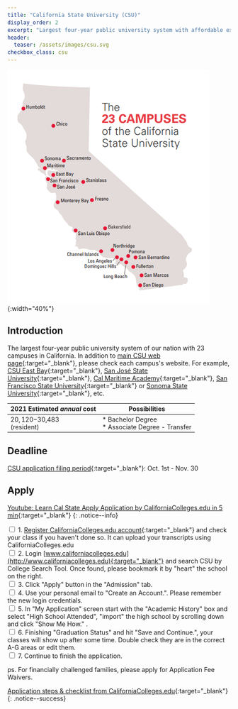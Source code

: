 ```yaml
---
title: "California State University (CSU)"
display_order: 2
excerpt: "Largest four-year public university system with affordable expanses"
header:
  teaser: /assets/images/csu.svg
checkbox_class: csu
---
```

![UC campuses and labs](/assets/images/csu-campuses.png){:width="40%"}
## Introduction
The largest four-year public university system of our nation with 23 campuses in California. In addition to 
[main CSU web page](https://www.calstate.edu/){:target="_blank"}, please check each campus's website. For example, [CSU East Bay](https://www.csueastbay.edu/){:target="_blank"}, [San José State University](https://www.sjsu.edu/){:target="_blank"}, [Cal Maritime Academy](https://www.csum.edu/){:target="_blank"}, [San Francisco State University](https://www.sfsu.edu/){:target="_blank"} or [Sonoma State University](https://www.sonoma.edu/){:target="_blank"}, etc.

| 2021 Estimated <strong><em>annual</em></strong> cost| Possibilities | 
| ------------------------------------------------- | ----------------------------| 
|$20,120-$30,483<br>(resident)|* Bachelor Degree<br>* Associate Degree - Transfer|

## Deadline
[CSU application filing period](https://www2.calstate.edu/apply/Pages/application-dates-deadlines.aspx){:target="_blank"}:  Oct. 1st - Nov. 30

## Apply
[Youtube: Learn Cal State Apply Application by CaliforniaColleges.edu in 5 min](https://youtu.be/AUgeCNC_EcE){:target="_blank"} 
{: .notice--info}

<input type="checkbox" id="{{page.checkbox_class}}-1" class="persisted"> 1. [Register CaliforniaColleges.edu account](https://docs.google.com/document/d/1vuqtfNEwHEyKLt6QSAUZvQmyJ71vqJsPAx22CopSbCg){:target="_blank"} and check your class if you haven't done so. It can upload your transcripts using CaliforniaColleges.edu
<br>
<input type="checkbox" id="{{page.checkbox_class}}-2" class="persisted"> 2. Login [www.californiacolleges.edu](http://www.californiacolleges.edu){:target="_blank"} and search CSU by College Search Tool.  Once found, please bookmark it by "heart" the school on the right.
<br>
<input type="checkbox" id="{{page.checkbox_class}}-3" class="persisted"> 3. Click "Apply" button in the "Admission" tab.
<br>
<input type="checkbox" id="{{page.checkbox_class}}-4" class="persisted"> 4. Use your personal email to "Create an Account.". Please remember the new login credentials.
<br>
<input type="checkbox" id="{{page.checkbox_class}}-5" class="persisted"> 5.  In "My Application" screen start with the "Academic History" box and select "High School Attended", "import" the high school by scrolling down and click "Show Me How." .
<br>
<input type="checkbox" id="{{page.checkbox_class}}-6" class="persisted"> 6. Finishing "Graduation Status" and hit "Save and Continue.", your classes will show up after some time.  Double check they are in the correct A-G areas or edit them.
<br>
<input type="checkbox" id="{{page.checkbox_class}}-7" class="persisted"> 7. Continue to finish the application.

ps. For financially challenged families, please apply for Application Fee Waivers.

[Application steps & checklist from CaliforniaColleges.edu](https://www.californiacolleges.edu/#/college-application-checklist){:target="_blank"} 
{: .notice--success}
